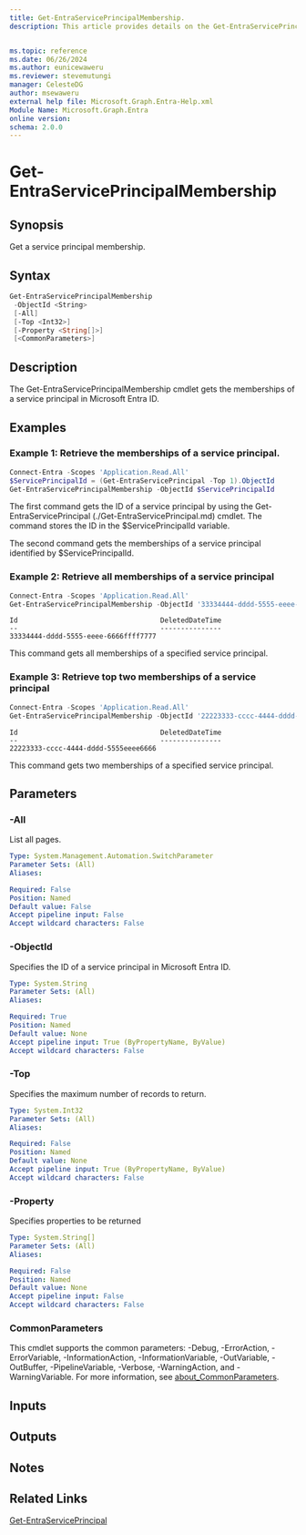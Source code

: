 ```yaml
---
title: Get-EntraServicePrincipalMembership.
description: This article provides details on the Get-EntraServicePrincipalMembership command.


ms.topic: reference
ms.date: 06/26/2024
ms.author: eunicewaweru
ms.reviewer: stevemutungi
manager: CelesteDG
author: msewaweru
external help file: Microsoft.Graph.Entra-Help.xml
Module Name: Microsoft.Graph.Entra
online version:
schema: 2.0.0
---
```


# Get-EntraServicePrincipalMembership

## Synopsis

Get a service principal membership.

## Syntax

```powershell
Get-EntraServicePrincipalMembership
 -ObjectId <String>
 [-All]
 [-Top <Int32>]
 [-Property <String[]>]
 [<CommonParameters>]
```

## Description

The Get-EntraServicePrincipalMembership cmdlet gets the memberships of a service principal in Microsoft Entra ID.

## Examples

### Example 1: Retrieve the memberships of a service principal.

```powershell
Connect-Entra -Scopes 'Application.Read.All'
$ServicePrincipalId = (Get-EntraServicePrincipal -Top 1).ObjectId
Get-EntraServicePrincipalMembership -ObjectId $ServicePrincipalId
```

The first command gets the ID of a service principal by using the Get-EntraServicePrincipal (./Get-EntraServicePrincipal.md) cmdlet. 
The command stores the ID in the $ServicePrincipalId variable.

The second command gets the memberships of a service principal identified by $ServicePrincipalId.

### Example 2: Retrieve all memberships of a service principal

```powershell
Connect-Entra -Scopes 'Application.Read.All'
Get-EntraServicePrincipalMembership -ObjectId '33334444-dddd-5555-eeee-6666ffff7777' -All 
```

```output
Id                                   DeletedDateTime
--                                   ---------------
33334444-dddd-5555-eeee-6666ffff7777
```

This command gets all memberships of a specified service principal.

### Example 3: Retrieve top two memberships of a service principal

```powershell
Connect-Entra -Scopes 'Application.Read.All'
Get-EntraServicePrincipalMembership -ObjectId '22223333-cccc-4444-dddd-5555eeee6666' -Top 2
```

```output
Id                                   DeletedDateTime
--                                   ---------------
22223333-cccc-4444-dddd-5555eeee6666
```

This command gets two memberships of a specified service principal.

## Parameters

### -All

List all pages.

```yaml
Type: System.Management.Automation.SwitchParameter
Parameter Sets: (All)
Aliases:

Required: False
Position: Named
Default value: False
Accept pipeline input: False
Accept wildcard characters: False
```
### -ObjectId

Specifies the ID of a service principal in Microsoft Entra ID.

```yaml
Type: System.String
Parameter Sets: (All)
Aliases:

Required: True
Position: Named
Default value: None
Accept pipeline input: True (ByPropertyName, ByValue)
Accept wildcard characters: False
```

### -Top

Specifies the maximum number of records to return.

```yaml
Type: System.Int32
Parameter Sets: (All)
Aliases:

Required: False
Position: Named
Default value: None
Accept pipeline input: True (ByPropertyName, ByValue)
Accept wildcard characters: False
```

### -Property

Specifies properties to be returned

```yaml
Type: System.String[]
Parameter Sets: (All)
Aliases:

Required: False
Position: Named
Default value: None
Accept pipeline input: False
Accept wildcard characters: False
```

### CommonParameters

This cmdlet supports the common parameters: -Debug, -ErrorAction, -ErrorVariable, -InformationAction, -InformationVariable, -OutVariable, -OutBuffer, -PipelineVariable, -Verbose, -WarningAction, and -WarningVariable. For more information, see [about_CommonParameters](https://go.microsoft.com/fwlink/?LinkID=113216).

## Inputs

## Outputs

## Notes

## Related Links

[Get-EntraServicePrincipal](Get-EntraServicePrincipal.md)
